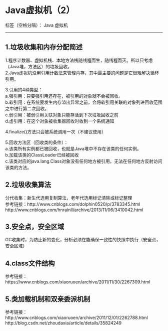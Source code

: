 ﻿# Java虚拟机（2）

标签（空格分隔）： Java 虚拟机

---

<h2>1.垃圾收集和内存分配简述</h2>
1.程序计数器、虚拟机栈、本地方法栈随线程而生，随线程而灭。所以只考虑（Java堆，方法区）的垃圾回收。</br>
2.Java虚拟机没用引用计数法来管理内存，其中最主要的问题是它很难解决循环引用。</br>


3.引用的4种类型：</br>
a.强引用：只要强引用还存在，被引用的对象就不会被回收。</br>
b.软引用：在系统要发生内存溢出异常之前，会将软引用关联的对象列进回收范围之中进行第二次回收。</br>
c.弱引用：被弱引用关联对象只能存活到下次垃圾回收之前</br>
d.虚引用：在这个对象被收集器回收时收到一个系统通知</br>

4.finalize()方法只会被系统调用一次（不建议使用）


5.回收方法区（回收类的条件）：</br>
a.该类所有实例都已被回收，也就是Java堆中不存在该类的任何实例。</br>
b.加载该类的ClassLoader已经被回收</br>
c.该类对应的java.lang.Class对象没有任何地方被引用，无法在任何地方反射访问该类的方法。</br>



<h2>2.垃圾收集算法</h2>
分代收集：新生代选用复制算法，老年代选用标记清除或标记整理</br>
参考链接：http://www.cnblogs.com/dolphin0520/p/3783345.html</br>
http://www.cnblogs.com/hnrainll/archive/2013/11/06/3410042.html</br>




<h2>3.安全点，安全区域</h2>
GC收集时，为防止新的变化，分析必须在能确保一致性的快照中执行（安全点，安全区域）</br>


<h2>4.class文件结构</h2>
参考链接：https://www.cnblogs.com/xiaoruoen/archive/2011/11/30/2267309.html</br>

<h2>5.类加载机制和双亲委派机制</h2>
参考链接：http://www.cnblogs.com/xiaoruoen/archive/2011/12/01/2262788.html</br>
http://blog.csdn.net/zhoudaxia/article/details/35824249</br>









